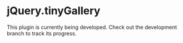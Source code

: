 # jQuery.tinyGallery

This plugin is currently being developed. Check out the development branch to track its progress.